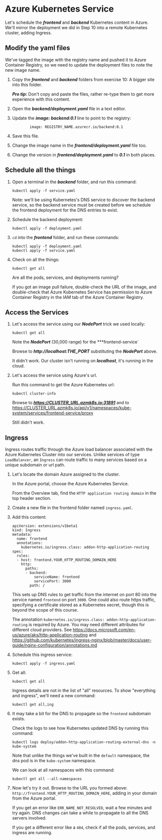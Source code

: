 Azure Kubernetes Service
========================

Let's schedule the ***frontend*** and ***backend*** Kubernetes content in Azure.  We'll mirror the deployment we did in Step 10 into a remote Kubernetes cluster, adding Ingress.


Modify the yaml files
---------------------

We've tagged the image with the registry name and pushed it to Azure Container Registry, so we need to update the deployment files to note the new image name.

1. Copy the ***frontend*** and ***backend*** folders from exercise 10: A bigger site into this folder.

   ***Pro tip:*** Don't copy and paste the files, rather re-type them to get more experience with this content.

2. Open the ***backend/deployment.yaml*** file in a text editor.

3. Update the ***image: backend:0.1*** line to point to the registry:

   ```
           image: REGISTRY_NAME.azurecr.io/backend:0.1
   ```

4. Save this file.

5. Change the image name in the ***frontend/deployment.yaml*** file too.

6. Change the version in ***frontend/deployment.yaml*** to ***0.1*** in both places.


Schedule all the things
-----------------------

1. Open a terminal in the ***backend*** folder, and run this command:

   ```
   kubectl apply -f service.yaml
   ```

   Note: we'll be using Kubernetes's DNS service to discover the backend service, so the backend service must be created before we schedule the frontend deployment for the DNS entries to exist.

2. Schedule the backend deployment:

   ```
   kubectl apply -f deployment.yaml
   ```

3. `cd` into the ***frontend*** folder, and run these commands:

   ```
   kubectl apply -f deployment.yaml
   kubectl apply -f service.yaml
   ```

4. Check on all the things:

   ```
   kubectl get all
   ```

   Are all the pods, services, and deployments running?

   If you got an image pull failure, double-check the URL of the image, and double-check that Azure Kubernetes Service has permission to Azure Container Registry in the IAM tab of the Azure Container Registry.


Access the Services
-------------------

1. Let's access the service using our ***NodePort*** trick we used locally:

   ```
   kubectl get all
   ```

   Note the ***NodePort*** (30,000 range) for the ***frontend-service`

   Browse to ***http://localhost:THE_PORT*** substituting the ***NodePort*** above.

   It didn't work.  Our cluster isn't running on ***localhost***, it's running in the cloud.

2. Let's access the service using Azure's url.

   Run this command to get the Azure Kubernetes url:

   ```
   kubectl cluster-info
   ```

   Browse to ***https://CLUSTER_URL.azmk8s.io:31891*** and to https://CLUSTER_URL.azmk8s.io/api/v1/namespaces/kube-system/services/frontend-service/proxy

   Still didn't work.


Ingress
-------

Ingress routes traffic through the Azure load balancer associated with the Azure Kubernetes Cluster into our services.  Unlike services of type `LoadBalancer`, an `Ingress` can route traffic to many services based on a unique subdomain or url path.

1. Let's locate the domain Azure assigned to the cluster.

   In the Azure portal, choose the Azure Kubernetes Service.

   From the Overview tab, find the `HTTP application routing domain` in the top header section.

2. Create a new file in the frontend folder named `ingress.yaml`.

3. Add this content:

   ```
   apiVersion: extensions/v1beta1
   kind: Ingress
   metadata:
     name: frontend
     annotations:
       kubernetes.io/ingress.class: addon-http-application-routing
   spec:
     rules:
     - host: frontend.YOUR_HTTP_ROUTING_DOMAIN_HERE
       http:
         paths:
         - backend:
             serviceName: frontend
             servicePort: 3000
           path: /
   ```

   This sets up DNS rules to get traffic from the internet on port 80 into the service named `frontend` on port `3000`.  One could also route https traffic, specifying a certificate stored as a Kubernetes secret, though this is beyond the scope of this course.

   The annotation `kubernetes.io/ingress.class: addon-http-application-routing` is required by Azure.  You may need different attributes for different cloud providers.  See https://docs.microsoft.com/en-us/azure/aks/http-application-routing and https://github.com/kubernetes/ingress-nginx/blob/master/docs/user-guide/nginx-configuration/annotations.md

4. Schedule this ingress service:

   ```
   kubectl apply -f ingress.yaml
   ```

5. Get all:

   ```
   kubectl get all
   ```

   Ingress details are not in the list of "all" resources.  To show "everything and ingress", we'll need a new command:

   ```
   kubectl get all,ing
   ```

6. It may take a bit for the DNS to propagate so the `frontend` subdomain exists.

   Check the logs to see how Kubernetes updated DNS by running this command:

   ```
   kubectl logs deploy/addon-http-application-routing-external-dns -n kube-system
   ```

   Note that unlike the things we've built in the `default` namespace, the dns pod is in the `kube-system` namespace.

   We can look at all namespaces with this command:

   ```
   kubectl get all --all-namespaces
   ```

7. Now let's try it out.  Browse to the URL you formed above: `http://frontend.YOUR_HTTP_ROUTING_DOMAIN_HERE`, adding in your domain from the Azure portal.

   If you get an error like `ERR_NAME_NOT_RESOLVED`, wait a few minutes and try again.  DNS changes can take a while to propagate to all the DNS servers involved.

   If you get a different error like a `404`, check if all the pods, services, and ingress are running.

